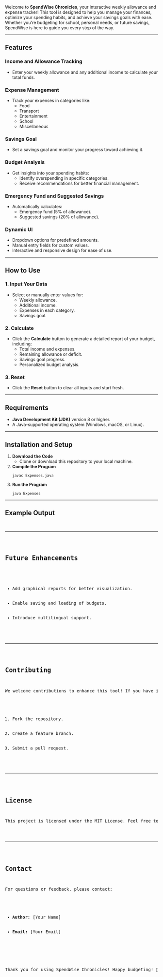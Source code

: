 <p>Welcome to <strong>SpendWise Chronicles</strong>, your interactive weekly allowance and expense tracker! This tool is designed to help you manage your finances, optimize your spending habits, and achieve your savings goals with ease. Whether you're budgeting for school, personal needs, or future savings, SpendWise is here to guide you every step of the way.</p>

<hr>

<h2>Features</h2>

<h3>Income and Allowance Tracking</h3>
<ul>
    <li>Enter your weekly allowance and any additional income to calculate your total funds.</li>
</ul>

<h3>Expense Management</h3>
<ul>
    <li>Track your expenses in categories like:
        <ul>
            <li>Food</li>
            <li>Transport</li>
            <li>Entertainment</li>
            <li>School</li>
            <li>Miscellaneous</li>
        </ul>
    </li>
</ul>

<h3>Savings Goal</h3>
<ul>
    <li>Set a savings goal and monitor your progress toward achieving it.</li>
</ul>

<h3>Budget Analysis</h3>
<ul>
    <li>Get insights into your spending habits:
        <ul>
            <li>Identify overspending in specific categories.</li>
            <li>Receive recommendations for better financial management.</li>
        </ul>
    </li>
</ul>

<h3>Emergency Fund and Suggested Savings</h3>
<ul>
    <li>Automatically calculates:
        <ul>
            <li>Emergency fund (5% of allowance).</li>
            <li>Suggested savings (20% of allowance).</li>
        </ul>
    </li>
</ul>

<h3>Dynamic UI</h3>
<ul>
    <li>Dropdown options for predefined amounts.</li>
    <li>Manual entry fields for custom values.</li>
    <li>Interactive and responsive design for ease of use.</li>
</ul>

<hr>

<h2>How to Use</h2>

<h3>1. Input Your Data</h3>
<ul>
    <li>Select or manually enter values for:
        <ul>
            <li>Weekly allowance.</li>
            <li>Additional income.</li>
            <li>Expenses in each category.</li>
            <li>Savings goal.</li>
        </ul>
    </li>
</ul>

<h3>2. Calculate</h3>
<ul>
    <li>Click the <strong>Calculate</strong> button to generate a detailed report of your budget, including:
        <ul>
            <li>Total income and expenses.</li>
            <li>Remaining allowance or deficit.</li>
            <li>Savings goal progress.</li>
            <li>Personalized budget analysis.</li>
        </ul>
    </li>
</ul>

<h3>3. Reset</h3>
<ul>
    <li>Click the <strong>Reset</strong> button to clear all inputs and start fresh.</li>
</ul>

<hr>

<h2>Requirements</h2>
<ul>
    <li><strong>Java Development Kit (JDK)</strong> version 8 or higher.</li>
    <li>A Java-supported operating system (Windows, macOS, or Linux).</li>
</ul>

<hr>

<h2>Installation and Setup</h2>

<ol>
    <li><strong>Download the Code</strong>
        <ul>
            <li>Clone or download this repository to your local machine.</li>
        </ul>
    </li>
    <li><strong>Compile the Program</strong>
        <pre><code>javac Expenses.java</code></pre>
    </li>
    <li><strong>Run the Program</strong>
        <pre><code>java Expenses</code></pre>
    </li>
</ol>

<hr>

<h2>Example Output</h2>

<pre>
    <hr>

<h2>Future Enhancements</h2>
<ul>
    <li>Add graphical reports for better visualization.</li>
    <li>Enable saving and loading of budgets.</li>
    <li>Introduce multilingual support.</li>
</ul>

<hr>

<h2>Contributing</h2>
<p>We welcome contributions to enhance this tool! If you have ideas or improvements, feel free to:</p>
<ol>
    <li>Fork the repository.</li>
    <li>Create a feature branch.</li>
    <li>Submit a pull request.</li>
</ol>

<hr>

<h2>License</h2>
<p>This project is licensed under the MIT License. Feel free to use, modify, and distribute as needed.</p>

<hr>

<h2>Contact</h2>
<p>For questions or feedback, please contact:</p>
<ul>
    <li><strong>Author:</strong> [Your Name]</li>
    <li><strong>Email:</strong> [Your Email]</li>
</ul>

<div class="footer">
    <p>Thank you for using SpendWise Chronicles! Happy budgeting! 💸</p>
</div>
